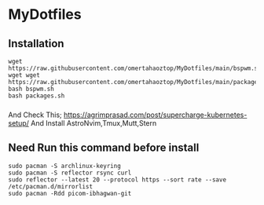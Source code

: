 # MyDotfiles
## Installation
```
wget https://raw.githubusercontent.com/omertahaoztop/MyDotfiles/main/bspwm.sh
wget wget https://raw.githubusercontent.com/omertahaoztop/MyDotfiles/main/packages.sh
bash bspwm.sh
bash packages.sh
```
### 
And Check This;
https://agrimprasad.com/post/supercharge-kubernetes-setup/
And Install AstroNvim,Tmux,Mutt,Stern
## Need Run this command before install
```
sudo pacman -S archlinux-keyring
sudo pacman -S reflector rsync curl
sudo reflector --latest 20 --protocol https --sort rate --save /etc/pacman.d/mirrorlist
sudo pacman -Rdd picom-ibhagwan-git

```
